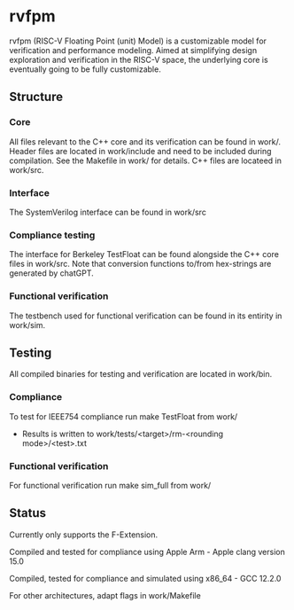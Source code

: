 # rvfpm
rvfpm (RISC-V Floating Point (unit) Model) is a customizable model for verification and performance modeling. Aimed at simplifying design exploration and verification in the RISC-V space, the underlying core is eventually going to be fully customizable.

## Structure
### Core
All files relevant to the C++ core and its verification can be found in work/. Header files are located in work/include and need to be included during compilation. See the Makefile in work/ for details. C++ files are locateed in work/src.

### Interface
The SystemVerilog interface can be found in work/src

### Compliance testing
The interface for Berkeley TestFloat can be found alongside the C++ core files in work/src. Note that conversion functions to/from hex-strings are generated by chatGPT.

### Functional verification
The testbench used for functional verification can be found in its entirity in work/sim.

## Testing
All compiled binaries for testing and verification are located in work/bin.

### Compliance
To test for IEEE754 compliance run make TestFloat from work/
- Results is written to work/tests/\<target\>/rm-\<rounding mode\>/\<test\>.txt

### Functional verification
For functional verification run make sim_full from work/

## Status
Currently only supports the F-Extension.

Compiled and tested for compliance using Apple Arm - Apple clang version 15.0

Compiled, tested for compliance and simulated using x86_64 - GCC 12.2.0

For other architectures, adapt flags in work/Makefile

